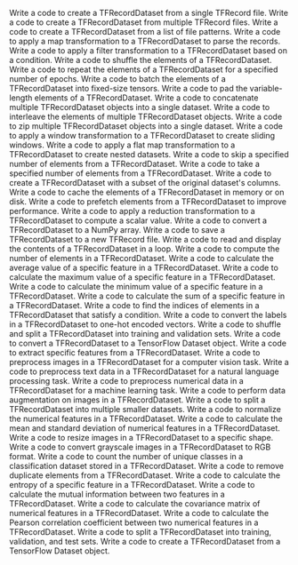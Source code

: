 Write a code to create a TFRecordDataset from a single TFRecord file.
Write a code to create a TFRecordDataset from multiple TFRecord files.
Write a code to create a TFRecordDataset from a list of file patterns.
Write a code to apply a map transformation to a TFRecordDataset to parse the records.
Write a code to apply a filter transformation to a TFRecordDataset based on a condition.
Write a code to shuffle the elements of a TFRecordDataset.
Write a code to repeat the elements of a TFRecordDataset for a specified number of epochs.
Write a code to batch the elements of a TFRecordDataset into fixed-size tensors.
Write a code to pad the variable-length elements of a TFRecordDataset.
Write a code to concatenate multiple TFRecordDataset objects into a single dataset.
Write a code to interleave the elements of multiple TFRecordDataset objects.
Write a code to zip multiple TFRecordDataset objects into a single dataset.
Write a code to apply a window transformation to a TFRecordDataset to create sliding windows.
Write a code to apply a flat map transformation to a TFRecordDataset to create nested datasets.
Write a code to skip a specified number of elements from a TFRecordDataset.
Write a code to take a specified number of elements from a TFRecordDataset.
Write a code to create a TFRecordDataset with a subset of the original dataset's columns.
Write a code to cache the elements of a TFRecordDataset in memory or on disk.
Write a code to prefetch elements from a TFRecordDataset to improve performance.
Write a code to apply a reduction transformation to a TFRecordDataset to compute a scalar value.
Write a code to convert a TFRecordDataset to a NumPy array.
Write a code to save a TFRecordDataset to a new TFRecord file.
Write a code to read and display the contents of a TFRecordDataset in a loop.
Write a code to compute the number of elements in a TFRecordDataset.
Write a code to calculate the average value of a specific feature in a TFRecordDataset.
Write a code to calculate the maximum value of a specific feature in a TFRecordDataset.
Write a code to calculate the minimum value of a specific feature in a TFRecordDataset.
Write a code to calculate the sum of a specific feature in a TFRecordDataset.
Write a code to find the indices of elements in a TFRecordDataset that satisfy a condition.
Write a code to convert the labels in a TFRecordDataset to one-hot encoded vectors.
Write a code to shuffle and split a TFRecordDataset into training and validation sets.
Write a code to convert a TFRecordDataset to a TensorFlow Dataset object.
Write a code to extract specific features from a TFRecordDataset.
Write a code to preprocess images in a TFRecordDataset for a computer vision task.
Write a code to preprocess text data in a TFRecordDataset for a natural language processing task.
Write a code to preprocess numerical data in a TFRecordDataset for a machine learning task.
Write a code to perform data augmentation on images in a TFRecordDataset.
Write a code to split a TFRecordDataset into multiple smaller datasets.
Write a code to normalize the numerical features in a TFRecordDataset.
Write a code to calculate the mean and standard deviation of numerical features in a TFRecordDataset.
Write a code to resize images in a TFRecordDataset to a specific shape.
Write a code to convert grayscale images in a TFRecordDataset to RGB format.
Write a code to count the number of unique classes in a classification dataset stored in a TFRecordDataset.
Write a code to remove duplicate elements from a TFRecordDataset.
Write a code to calculate the entropy of a specific feature in a TFRecordDataset.
Write a code to calculate the mutual information between two features in a TFRecordDataset.
Write a code to calculate the covariance matrix of numerical features in a TFRecordDataset.
Write a code to calculate the Pearson correlation coefficient between two numerical features in a TFRecordDataset.
Write a code to split a TFRecordDataset into training, validation, and test sets.
Write a code to create a TFRecordDataset from a TensorFlow Dataset object.